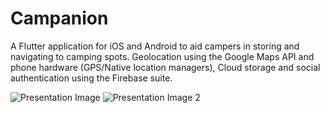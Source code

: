 # Campanion

A Flutter application for iOS and Android to aid campers in storing and navigating to camping spots. 
Geolocation using the Google Maps API and phone hardware (GPS/Native location managers), Cloud storage and social authentication using the Firebase suite.


![Presentation Image](https://i.ibb.co/YcS5Lgk/Screenshot-from-2019-08-07-17-12-09.png)
![Presentation Image 2](https://i.ibb.co/02QnLGv/Screenshot-from-2019-08-07-17-12-27.png)
